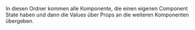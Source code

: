In diesen Ordner kommen alle Komponente, die einen eigenen Component State haben und dann die Values über Props an die 
weiteren Komponenten übergeben.
